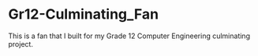 # Gr12-Culminating_Fan
This is a fan that I built for my Grade 12 Computer Engineering culminating project.
